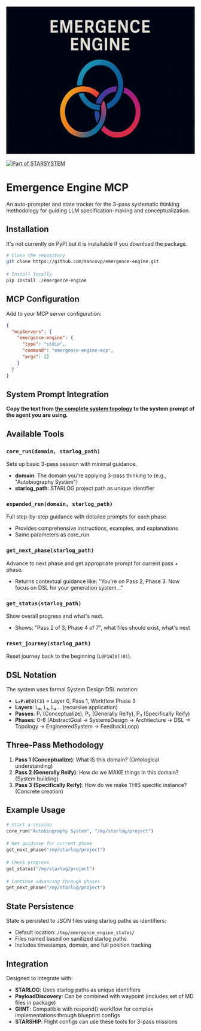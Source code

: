 ![](https://raw.githubusercontent.com/sancovp/emergence-engine/refs/heads/master/ee_img.png)

[![Part of STARSYSTEM](https://img.shields.io/badge/Part%20of-STARSYSTEM-blue)](https://github.com/sancovp/starsystem-metarepo)

# Emergence Engine MCP

An auto-prompter and state tracker for the 3-pass systematic thinking methodology for guiding LLM specification-making and conceptualization.

## Installation

It's not currently on PyPI but it is installable if you download the package.

```bash
# Clone the repository
git clone https://github.com/sancovp/emergence-engine.git

# Install locally
pip install ./emergence-engine
```

## MCP Configuration

Add to your MCP server configuration:

```json
{
  "mcpServers": {
    "emergence-engine": {
      "type": "stdio",
      "command": "emergence-engine-mcp",
      "args": []
    }
  }
}
```

## System Prompt Integration

**Copy the text from [the complete system topology](https://github.com/sancovp/emergence-engine/blob/master/emergence_engine/3_pass_autonomous_research_system_v01/diagrams/00_complete_system_topology.md) to the system prompt of the agent you are using.**

## Available Tools

### `core_run(domain, starlog_path)`
Sets up basic 3-pass session with minimal guidance.
- **domain**: The domain you're applying 3-pass thinking to (e.g., "Autobiography System")
- **starlog_path**: STARLOG project path as unique identifier

### `expanded_run(domain, starlog_path)`  
Full step-by-step guidance with detailed prompts for each phase.
- Provides comprehensive instructions, examples, and explanations
- Same parameters as core_run

### `get_next_phase(starlog_path)`
Advance to next phase and get appropriate prompt for current pass + phase.
- Returns contextual guidance like: "You're on Pass 2, Phase 3. Now focus on DSL for your generation system..."

### `get_status(starlog_path)`
Show overall progress and what's next.
- Shows: "Pass 2 of 3, Phase 4 of 7", what files should exist, what's next

### `reset_journey(starlog_path)`
Reset journey back to the beginning (`L0P1W[0](0)`).

## DSL Notation

The system uses formal System Design DSL notation:
- **`L₀P₁W[0](3)`** = Layer 0, Pass 1, Workflow Phase 3
- **Layers**: L₀, L₁, L₂... (recursive application)
- **Passes**: P₁ (Conceptualize), P₂ (Generally Reify), P₃ (Specifically Reify)  
- **Phases**: 0-6 (AbstractGoal → SystemsDesign → Architecture → DSL → Topology → EngineeredSystem → FeedbackLoop)

## Three-Pass Methodology

1. **Pass 1 (Conceptualize)**: What IS this domain? (Ontological understanding)
2. **Pass 2 (Generally Reify)**: How do we MAKE things in this domain? (System building)
3. **Pass 3 (Specifically Reify)**: How do we make THIS specific instance? (Concrete creation)

## Example Usage

```python
# Start a session
core_run("Autobiography System", "/my/starlog/project")

# Get guidance for current phase  
get_next_phase("/my/starlog/project")

# Check progress
get_status("/my/starlog/project")

# Continue advancing through phases
get_next_phase("/my/starlog/project")
```

## State Persistence

State is persisted to JSON files using starlog paths as identifiers:
- Default location: `/tmp/emergence_engine_states/`
- Files named based on sanitized starlog paths
- Includes timestamps, domain, and full position tracking

## Integration

Designed to integrate with:
- **STARLOG**: Uses starlog paths as unique identifiers
- **PayloadDiscovery**: Can be combined with waypoint (includes set of MD files in package) 
- **GIINT**: Compatible with respond() workflow for complex implementations through blueprint configs
- **STARSHIP**: Flight configs can use these tools for 3-pass missions
